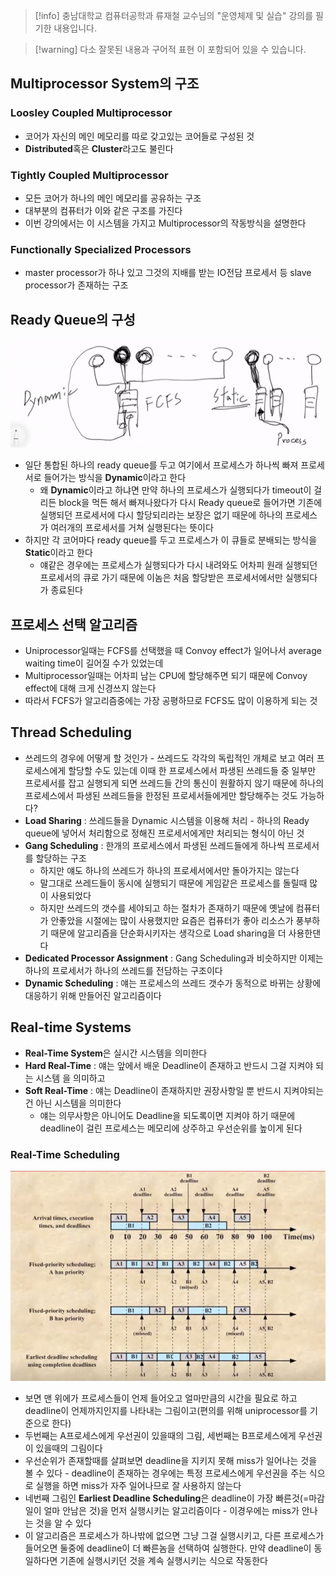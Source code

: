 > [!info] 충남대학교 컴퓨터공학과 류재철 교수님의 "운영체제 및 실습" 강의를 필기한 내용입니다.

> [!warning] 다소 잘못된 내용과 구어적 표현 이 포함되어 있을 수 있습니다.

## Multiprocessor System의 구조

### Loosley Coupled Multiprocessor

- 코어가 자신의 메인 메모리를 따로 갖고있는 코어들로 구성된 것
- **Distributed**혹은 **Cluster**라고도 불린다

### Tightly Coupled Multiprocessor

- 모든 코어가 하나의 메인 메모리를 공유하는 구조
- 대부분의 컴퓨터가 이와 같은 구조를 가진다
- 이번 강의에서는 이 시스템을 가지고 Multiprocessor의 작동방식을 설명한다

### Functionally Specialized Processors

- master processor가 하나 있고 그것의 지배를 받는 IO전담 프로세서 등 slave processor가 존재하는 구조

## Ready Queue의 구성

![%E1%84%8B%E1%85%B5%E1%84%85%E1%85%A9%E1%86%AB11%20-%20Multicore%20Scheduling%20a87031ef924d4b89ac2ca4d653b85311/image1.png](os.spring.2021.cse.cnu.ac.kr/images/11/image1.png)

- 일단 통합된 하나의 ready queue를 두고 여기에서 프로세스가 하나씩 빠져 프로세서로 들어가는 방식을 **Dynamic**이라고 한다
	- 왜 **Dynamic**이라고 하냐면 만약 하나의 프로세스가 실행되다가 timeout이 걸리든 block을 먹든 해서 빠져나왔다가 다시 Ready queue로 들어가면 기존에 실행되던 프로세서에 다시 할당되리라는 보장은 없기 때문에 하나의 프로세스가 여러개의 프로세서를 거쳐 실행된다는 뜻이다
- 하지만 각 코어마다 ready queue를 두고 프로세스가 이 큐들로 분배되는 방식을 **Static**이라고 한다
	- 얘같은 경우에는 프로세스가 실행되다가 다시 내려와도 어차피 원래 실행되던 프로세서의 큐로 가기 때문에 이놈은 처음 할당받은 프로세서에서만 실행되다가 종료된다

## 프로세스 선택 알고리즘

- Uniprocessor일때는 FCFS를 선택했을 때 Convoy effect가 일어나서 average waiting time이 길어질 수가 있었는데
- Multiprocessor일때는 어차피 남는 CPU에 할당해주면 되기 때문에 Convoy effect에 대해 크게 신경쓰지 않는다
- 따라서 FCFS가 알고리즘중에는 가장 공평하므로 FCFS도 많이 이용하게 되는 것

## Thread Scheduling

- 쓰레드의 경우에 어떻게 할 것인가 - 쓰레드도 각각의 독립적인 개체로 보고 여러 프로세스에게 할당할 수도 있는데 이때 한 프로세스에서 파생된 쓰레드들 중 일부만 프로세서를 잡고 실행되게 되면 쓰레드들 간의 통신이 원활하지 않기 때문에 하나의 프로세스에서 파생된 쓰레드들을 한정된 프로세서들에게만 할당해주는 것도 가능하다?
- **Load Sharing** : 쓰레드들을 Dynamic 시스템을 이용해 처리 - 하나의 Ready queue에 넣어서 처리함으로 정해진 프로세서에게만 처리되는 형식이 아닌 것
- **Gang Scheduling** : 한개의 프로세스에서 파생된 쓰레드들에게 하나씩 프로세서를 할당하는 구조
	- 하지만 얘도 하나의 쓰레드가 하나의 프로세서에서만 돌아가지는 않는다
	- 말그대로 쓰레드들이 동시에 실행되기 때문에 게임같은 프로세스를 돌릴때 많이 사용되었다
	- 하지만 쓰레드의 갯수를 세야되고 하는 절차가 존재하기 때문에 옛날에 컴퓨터가 안좋았을 시절에는 많이 사용했지만 요즘은 컴퓨터가 좋아 리소스가 풍부하기 때문에 알고리즘을 단순화시키자는 생각으로 Load sharing을 더 사용한댄다
- **Dedicated Processor Assignment** : Gang Scheduling과 비슷하지만 이제는 하나의 프로세서가 하나의 쓰레드를 전담하는 구조이다
- **Dynamic Scheduling** : 얘는 프로세스의 쓰레드 갯수가 동적으로 바뀌는 상황에 대응하기 위해 만들어진 알고리즘이다

## Real-time Systems

- **Real-Time System**은 실시간 시스템을 의미한다
- **Hard Real-Time** : 얘는 앞에서 배운 Deadline이 존재하고 반드시 그걸 지켜야 되는 시스템 을 의미하고
- **Soft Real-Time** : 얘는 Deadline이 존재하지만 권장사항일 뿐 반드시 지켜야되는건 아닌 시스템을 의미한다
	- 얘는 의무사항은 아니어도 Deadline을 되도록이면 지켜야 하기 때문에 deadline이 걸린 프로세스는 메모리에 상주하고 우선순위를 높이게 된다

### Real-Time Scheduling

![%E1%84%8B%E1%85%B5%E1%84%85%E1%85%A9%E1%86%AB11%20-%20Multicore%20Scheduling%20a87031ef924d4b89ac2ca4d653b85311/image2.png](os.spring.2021.cse.cnu.ac.kr/images/11/image2.png)

- 보면 맨 위에가 프로세스들이 언제 들어오고 얼마만큼의 시간을 필요로 하고 deadline이 언제까지인지를 나타내는 그림이고(편의를 위해 uniprocessor를 기준으로 한다)
- 두번째는 A프로세스에게 우선권이 있을때의 그림, 세번째는 B프로세스에게 우선권이 있을때의 그림이다
- 우선순위가 존재할때를 살펴보면 deadline을 지키지 못해 miss가 일어나는 것을 볼 수 있다 - deadline이 존재하는 경우에는 특정 프로세스에게 우선권을 주는 식으로 실행을 하면 miss가 자주 일어나므로 잘 사용하지 않는다
- 네번째 그림인 **Earliest Deadline Scheduling**은 deadline이 가장 빠른것(=마감일이 얼마 안남은 것)을 먼저 실행시키는 알고리즘이다 - 이경우에는 miss가 안나는 것을 알 수 있다
- 이 알고리즘은 프로세스가 하나밖에 없으면 그냥 그걸 실행시키고, 다른 프로세스가 들어오면 둘중에 deadline이 더 빠른놈을 선택하여 실행한다. 만약 deadline이 동일하다면 기존에 실행시키던 것을 계속 실행시키는 식으로 작동한다